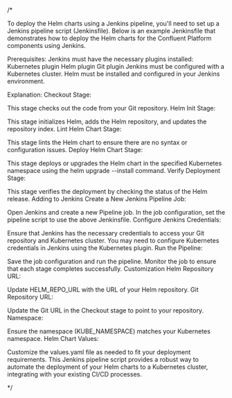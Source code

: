 
/*

To deploy the Helm charts using a Jenkins pipeline, you'll need to set up a Jenkins pipeline script (Jenkinsfile). Below is an example Jenkinsfile that demonstrates how to deploy the Helm charts for the Confluent Platform components using Jenkins.

Prerequisites:
Jenkins must have the necessary plugins installed:
Kubernetes plugin
Helm plugin
Git plugin
Jenkins must be configured with a Kubernetes cluster.
Helm must be installed and configured in your Jenkins environment.

Explanation:
Checkout Stage:

This stage checks out the code from your Git repository.
Helm Init Stage:

This stage initializes Helm, adds the Helm repository, and updates the repository index.
Lint Helm Chart Stage:

This stage lints the Helm chart to ensure there are no syntax or configuration issues.
Deploy Helm Chart Stage:

This stage deploys or upgrades the Helm chart in the specified Kubernetes namespace using the helm upgrade --install command.
Verify Deployment Stage:

This stage verifies the deployment by checking the status of the Helm release.
Adding to Jenkins
Create a New Jenkins Pipeline Job:

Open Jenkins and create a new Pipeline job.
In the job configuration, set the pipeline script to use the above Jenkinsfile.
Configure Jenkins Credentials:

Ensure that Jenkins has the necessary credentials to access your Git repository and Kubernetes cluster.
You may need to configure Kubernetes credentials in Jenkins using the Kubernetes plugin.
Run the Pipeline:

Save the job configuration and run the pipeline.
Monitor the job to ensure that each stage completes successfully.
Customization
Helm Repository URL:

Update HELM_REPO_URL with the URL of your Helm repository.
Git Repository URL:

Update the Git URL in the Checkout stage to point to your repository.
Namespace:

Ensure the namespace (KUBE_NAMESPACE) matches your Kubernetes namespace.
Helm Chart Values:

Customize the values.yaml file as needed to fit your deployment requirements.
This Jenkins pipeline script provides a robust way to automate the deployment of your Helm charts to a Kubernetes cluster, integrating with your existing CI/CD processes.


*/

